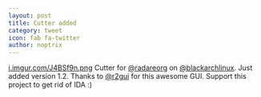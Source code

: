 ```yaml
---
layout: post
title: Cutter added
category: tweet
icon: fab fa-twitter
author: noptrix
---
```


[i.imgur.com/J4BSf9n.png](https://i.imgur.com/J4BSf9n.png) Cutter for [@radareorg](https://twitter.com/radareorg) on [@blackarchlinux](https://twitter.com/blackarchlinux). Just added version 1.2. Thanks to [@r2gui](https://twitter.com/r2gui) for this awesome GUI. Support this project to get rid of IDA :)